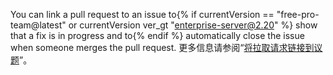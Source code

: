 You can link a pull request to an issue to{% if currentVersion == "free-pro-team@latest" or currentVersion ver_gt "enterprise-server@2.20" %} show that a fix is in progress and to{% endif %} automatically close the issue when someone merges the pull request. 更多信息请参阅“[将拉取请求链接到议题](/github/managing-your-work-on-github/linking-a-pull-request-to-an-issue)”。
